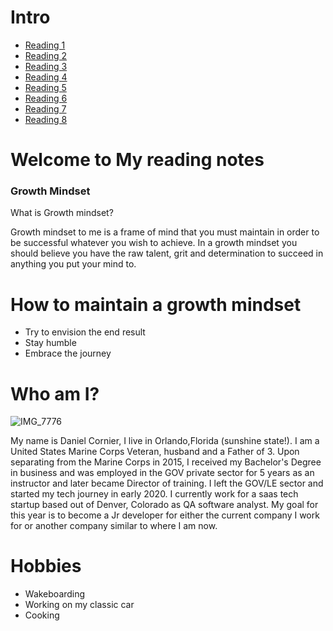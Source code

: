 # Intro

- [Reading 1](README.md) 
- [Reading 2](codersComputer.md)
- [Reading 3](revisions.md)
- [Reading 4](day4readingnotes.md)
- [Reading 5](cssreading05.md)
- [Reading 6](dynamicwebpages.md)
- [Reading 7](functions.md)
- [Reading 8](loops.md)









# Welcome to My reading notes 

### Growth Mindset 



What is Growth mindset?

Growth mindset to me is a frame of mind that you must maintain in order to be successful whatever you wish to achieve. In a growth mindset you should believe you have the raw talent, grit and determination to succeed in anything you put your mind to. 
# How to maintain a growth mindset


- Try to envision the end result 
- Stay humble 
- Embrace the journey

# Who am I?

![IMG_7776](https://user-images.githubusercontent.com/84033854/132449320-6ac746df-f180-4c15-9c4b-2d822938b111.JPG)

My name is Daniel Cornier, I live in Orlando,Florida (sunshine state!). I am a United States Marine Corps Veteran, husband and a Father of 3. Upon separating from the Marine Corps in 2015, I received my Bachelor's Degree in business and was employed in the GOV private sector for 5 years as an instructor and later became Director of training. I left the GOV/LE sector and started my tech journey in early 2020. I currently work for a saas tech startup based out of Denver, Colorado as QA software analyst. My goal for this year is to become a Jr developer for either the current company I work for or another company similar to where I am now.

# Hobbies 
- Wakeboarding 
- Working on my classic car 
- Cooking 

